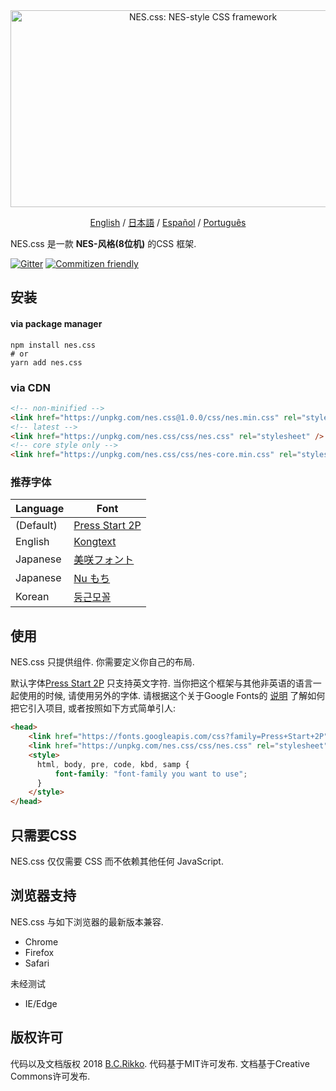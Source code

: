 <div align="center">
  <a href="https://nostalgic-css.github.io/NES.css/" target="_blank"><img src="https://user-images.githubusercontent.com/5305599/49061716-da649680-f254-11e8-9a89-d95a7407ec6a.png" alt="NES.css: NES-style  CSS framework" style="max-width:100%;" width="600" height="315"></a>

  <a href="README.md">English</a> / <a href="README-jp.md">日本語</a> / <a href="README-es.md">Español</a> / <a href="README-pt-BR.md">Português</a>
</div>

NES.css 是一款 **NES-风格(8位机)** 的CSS 框架.

[![Gitter][gitter-badge]][gitter] [![Commitizen friendly](https://img.shields.io/badge/commitizen-friendly-brightgreen.svg)](http://commitizen.github.io/cz-cli/)

## 安装

#### via package manager

```shell
npm install nes.css
# or
yarn add nes.css
```

### via CDN

```html
<!-- non-minified -->
<link href="https://unpkg.com/nes.css@1.0.0/css/nes.min.css" rel="stylesheet" />
<!-- latest -->
<link href="https://unpkg.com/nes.css/css/nes.css" rel="stylesheet" />
<!-- core style only -->
<link href="https://unpkg.com/nes.css/css/nes-core.min.css" rel="stylesheet" />
```

### 推荐字体

|Language|Font|
|----|----|
|(Default)|[Press Start 2P](https://fonts.google.com/specimen/Press+Start+2P)|
|English|[Kongtext](https://www.dafont.com/kongtext.font)|
|Japanese|[美咲フォント](http://www.geocities.jp/littlimi/misaki.htm)|
|Japanese|[Nu もち](http://kokagem.sakura.ne.jp/font/mochi/)|
| Korean|[둥근모꼴](http://cactus.tistory.com/193)|


## 使用

NES.css 只提供组件. 你需要定义你自己的布局.

默认字体[Press Start 2P](https://fonts.google.com/specimen/Press+Start+2P?selection.family=Press+Start+2P) 只支持英文字符. 当你把这个框架与其他非英语的语言一起使用的时候, 请使用另外的字体. 请根据这个关于Google Fonts的 [说明](https://developers.google.com/fonts/docs/getting_started) 了解如何把它引入项目, 或者按照如下方式简单引人:

```html
<head>
    <link href="https://fonts.googleapis.com/css?family=Press+Start+2P" rel="stylesheet">
    <link href="https://unpkg.com/nes.css/css/nes.css" rel="stylesheet" />
    <style>
      html, body, pre, code, kbd, samp {
          font-family: "font-family you want to use";
      }
    </style>
</head>
```

## 只需要CSS

NES.css 仅仅需要 CSS 而不依赖其他任何 JavaScript.


## 浏览器支持

NES.css 与如下浏览器的最新版本兼容.
* Chrome
* Firefox
* Safari

未经测试
* IE/Edge


## 版权许可

代码以及文档版权 2018 [B.C.Rikko](https://github.com/BcRikko). 代码基于MIT许可发布. 文档基于Creative Commons许可发布.




[gitter]: https://gitter.im/nostalgic-css/Lobby
[gitter-badge]: https://img.shields.io/gitter/room/nostalgic-css/Lobby.svg
